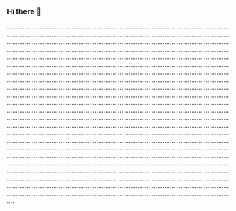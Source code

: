 ### Hi there 👋

........................................................................................................................................................................................................................................................................................................................................................................................................................................................................................................................................................................................................................................................................................................................................................................................................................................................................................................................................................................................................................................................................................................................................................................................................................................................................................................................................................................................................................................................................................................................................................................................................................................................................................................................................................................................................................................................................................................................................................................................................................................................................................................................................................................................................................................................................................................................................................................................................................................................................................................................................................................................................................................................................................................................................................................................................................................................................................................................................................................